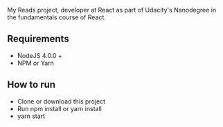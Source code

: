 My Reads project, developer at React as part of Udacity's Nanodegree in the fundamentals course of React.

## Requirements

* NodeJS 4.0.0 +
* NPM or Yarn

## How to run

* Clone or download this project
* Run npm install or yarn install
* yarn start


